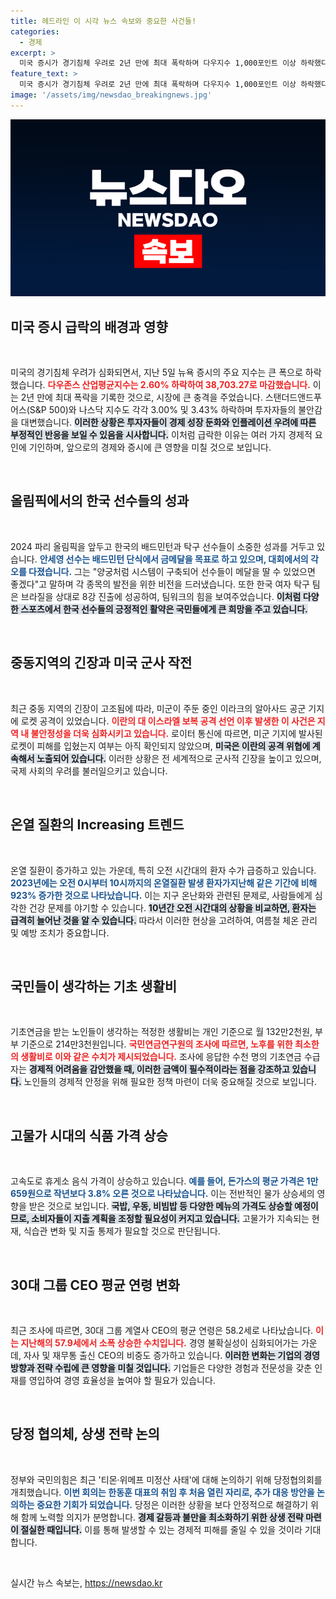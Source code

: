 ```yaml
---
title: 헤드라인 이 시각 뉴스 속보와 중요한 사건들!
categories:
  - 경제
excerpt: >
  미국 증시가 경기침체 우려로 2년 만에 최대 폭락하며 다우지수 1,000포인트 이상 하락했다. 전 세계 증시도 불안정성을 겪으며 투자자들의 긴장이 고조되고 있다. 클릭해서 더 알아보세요!
feature_text: >
  미국 증시가 경기침체 우려로 2년 만에 최대 폭락하며 다우지수 1,000포인트 이상 하락했다. 전 세계 증시도 불안정성을 겪으며 투자자들의 긴장이 고조되고 있다. 클릭해서 더 알아보세요!
image: '/assets/img/newsdao_breakingnews.jpg'
---
```


<p><img src="/assets/img/newsdao_breakingnews.jpg" alt="implanttips 속보" /></p>

<h2 data-ke-size="size26">미국 증시 급락의 배경과 영향</h2>

<p data-ke-size="size16">&nbsp;</p>

<p>미국의 경기침체 우려가 심화되면서, 지난 5일 뉴욕 증시의 주요 지수는 큰 폭으로 하락했습니다. <b><span style="color: #ee2323;">다우존스 산업평균지수는 2.60% 하락하여 38,703.27로 마감했습니다.</span></b> 이는 2년 만에 최대 폭락을 기록한 것으로, 시장에 큰 충격을 주었습니다. 스탠더드앤드푸어스(S&amp;P 500)와 나스닥 지수도 각각 3.00% 및 3.43% 하락하며 투자자들의 불안감을 대변했습니다. <b><span style="background-color: #21538527;">이러한 상황은 투자자들이 경제 성장 둔화와 인플레이션 우려에 따른 부정적인 반응을 보일 수 있음을 시사합니다.</span></b> 이처럼 급락한 이유는 여러 가지 경제적 요인에 기인하며, 앞으로의 경제와 증시에 큰 영향을 미칠 것으로 보입니다.</p>

<p data-ke-size="size16">&nbsp;</p>

<h2 data-ke-size="size26">올림픽에서의 한국 선수들의 성과</h2>

<p data-ke-size="size16">&nbsp;</p>

<p>2024 파리 올림픽을 앞두고 한국의 배드민턴과 탁구 선수들이 소중한 성과를 거두고 있습니다. <b><span style="color: #1a5490;">안세영 선수는 배드민턴 단식에서 금메달을 목표로 하고 있으며, 대회에서의 각오를 다졌습니다.</span></b> 그는 "양궁처럼 시스템이 구축되어 선수들이 메달을 딸 수 있었으면 좋겠다"고 말하며 각 종목의 발전을 위한 비전을 드러냈습니다. 또한 한국 여자 탁구 팀은 브라질을 상대로 8강 진출에 성공하여, 팀워크의 힘을 보여주었습니다. <b><span style="background-color: #21538527;">이처럼 다양한 스포츠에서 한국 선수들의 긍정적인 활약은 국민들에게 큰 희망을 주고 있습니다.</span></b></p>

<p data-ke-size="size16">&nbsp;</p>

<h2 data-ke-size="size26">중동지역의 긴장과 미국 군사 작전</h2>

<p data-ke-size="size16">&nbsp;</p>

<p>최근 중동 지역의 긴장이 고조됨에 따라, 미군이 주둔 중인 이라크의 알아사드 공군 기지에 로켓 공격이 있었습니다. <b><span style="color: #ee2323;">이란의 대 이스라엘 보복 공격 선언 이후 발생한 이 사건은 지역 내 불안정성을 더욱 심화시키고 있습니다.</span></b> 로이터 통신에 따르면, 미군 기지에 발사된 로켓이 피해를 입혔는지 여부는 아직 확인되지 않았으며, <b><span style="background-color: #21538527;">미국은 이란의 공격 위협에 계속해서 노출되어 있습니다.</span></b> 이러한 상황은 전 세계적으로 군사적 긴장을 높이고 있으며, 국제 사회의 우려를 불러일으키고 있습니다.</p>

<p data-ke-size="size16">&nbsp;</p>

<h2 data-ke-size="size26">온열 질환의 Increasing 트렌드</h2>

<p data-ke-size="size16">&nbsp;</p>

<p>온열 질환이 증가하고 있는 가운데, 특히 오전 시간대의 환자 수가 급증하고 있습니다. <b><span style="color: #1a5490;">2023년에는 오전 0시부터 10시까지의 온열질환 발생 환자가지난해 같은 기간에 비해 923% 증가한 것으로 나타났습니다.</span></b> 이는 지구 온난화와 관련된 문제로, 사람들에게 심각한 건강 문제를 야기할 수 있습니다. <b><span style="background-color: #21538527;">10년간 오전 시간대의 상황을 비교하면, 환자는 급격히 늘어난 것을 알 수 있습니다.</span></b> 따라서 이러한 현상을 고려하여, 여름철 체온 관리 및 예방 조치가 중요합니다.</p>

<p data-ke-size="size16">&nbsp;</p>

<h2 data-ke-size="size26">국민들이 생각하는 기초 생활비</h2>

<p data-ke-size="size16">&nbsp;</p>

<p>기초연금을 받는 노인들이 생각하는 적정한 생활비는 개인 기준으로 월 132만2천원, 부부 기준으로 214만3천원입니다. <b><span style="color: #ee2323;">국민연금연구원의 조사에 따르면, 노후를 위한 최소한의 생활비로 이와 같은 수치가 제시되었습니다.</span></b> 조사에 응답한 수천 명의 기초연금 수급자는 <b><span style="background-color: #21538527;">경제적 어려움을 감안했을 때, 이러한 금액이 필수적이라는 점을 강조하고 있습니다.</span></b> 노인들의 경제적 안정을 위해 필요한 정책 마련이 더욱 중요해질 것으로 보입니다.</p>

<p data-ke-size="size16">&nbsp;</p>

<h2 data-ke-size="size26">고물가 시대의 식품 가격 상승</h2>

<p data-ke-size="size16">&nbsp;</p>

<p>고속도로 휴게소 음식 가격이 상승하고 있습니다. <b><span style="color: #1a5490;">예를 들어, 돈가스의 평균 가격은 1만659원으로 작년보다 3.8% 오른 것으로 나타났습니다.</span></b> 이는 전반적인 물가 상승세의 영향을 받은 것으로 보입니다. <b><span style="background-color: #21538527;">국밥, 우동, 비빔밥 등 다양한 메뉴의 가격도 상승할 예정이므로, 소비자들이 지출 계획을 조정할 필요성이 커지고 있습니다.</span></b> 고물가가 지속되는 현재, 식습관 변화 및 지출 통제가 필요할 것으로 판단됩니다.</p>

<p data-ke-size="size16">&nbsp;</p>

<h2 data-ke-size="size26">30대 그룹 CEO 평균 연령 변화</h2>

<p data-ke-size="size16">&nbsp;</p>

<p>최근 조사에 따르면, 30대 그룹 계열사 CEO의 평균 연령은 58.2세로 나타났습니다. <b><span style="color: #ee2323;">이는 지난해의 57.9세에서 소폭 상승한 수치입니다.</span></b> 경영 불확실성이 심화되어가는 가운데, 자사 및 재무통 출신 CEO의 비중도 증가하고 있습니다. <b><span style="background-color: #21538527;">이러한 변화는 기업의 경영 방향과 전략 수립에 큰 영향을 미칠 것입니다.</span></b> 기업들은 다양한 경험과 전문성을 갖춘 인재를 영입하여 경영 효율성을 높여야 할 필요가 있습니다. </p>

<p data-ke-size="size16">&nbsp;</p>

<h2 data-ke-size="size26">당정 협의체, 상생 전략 논의</h2>

<p data-ke-size="size16">&nbsp;</p>

<p>정부와 국민의힘은 최근 '티몬·위메프 미정산 사태'에 대해 논의하기 위해 당정협의회를 개최했습니다. <b><span style="color: #1a5490;">이번 회의는 한동훈 대표의 취임 후 처음 열린 자리로, 추가 대응 방안을 논의하는 중요한 기회가 되었습니다.</span></b> 당정은 이러한 상황을 보다 안정적으로 해결하기 위해 함께 노력할 의지가 분명합니다. <b><span style="background-color: #21538527;">경제 갈등과 불만을 최소화하기 위한 상생 전략 마련이 절실한 때입니다.</span></b> 이를 통해 발생할 수 있는 경제적 피해를 줄일 수 있을 것이라 기대합니다. </p>

<p data-ke-size="size16">&nbsp;</p>
실시간 뉴스 속보는, <a href="https://newsdao.kr" rel="dofollow">https://newsdao.kr</a>


